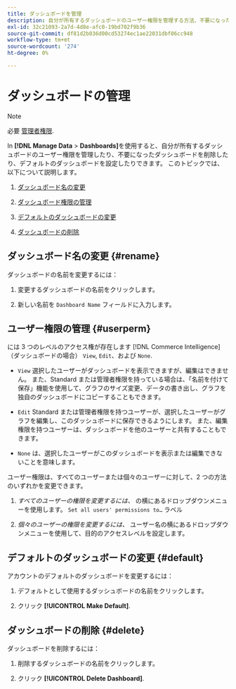 ```yaml
---
title: ダッシュボードを管理
description: 自分が所有するダッシュボードのユーザー権限を管理する方法、不要になったダッシュボードを削除する方法、およびデフォルトのダッシュボードを設定する方法について説明します。
exl-id: 32c21093-2a7d-4d8e-afc0-19bd702f9b36
source-git-commit: df81d2b036d00cd53274ec1ae22031dbf06cc948
workflow-type: tm+mt
source-wordcount: '274'
ht-degree: 0%

---
```


# ダッシュボードの管理

>[!NOTE]
>
>必要 [管理者権限](../../administrator/user-management/user-management.md).

In **[!DNL Manage Data** > **Dashboards]**&#x200B;を使用すると、自分が所有するダッシュボードのユーザー権限を管理したり、不要になったダッシュボードを削除したり、デフォルトのダッシュボードを設定したりできます。 このトピックでは、以下について説明します。

1. [ダッシュボード名の変更](#rename)

1. [ダッシュボード権限の管理](#userperm)

1. [デフォルトのダッシュボードの変更](#default)

1. [ダッシュボードの削除](#delete)

## ダッシュボード名の変更 {#rename}

ダッシュボードの名前を変更するには：

1. 変更するダッシュボードの名前をクリックします。

2. 新しい名前を `Dashboard Name` フィールドに入力します。

## ユーザー権限の管理 {#userperm}

には 3 つのレベルのアクセス権が存在します [!DNL Commerce Intelligence] （ダッシュボードの場合） `View`, `Edit`、および `None`.

* `View` 選択したユーザーがダッシュボードを表示できますが、編集はできません。 また、Standard または管理者権限を持っている場合は、「名前を付けて保存」機能を使用して、グラフのサイズ変更、データの書き出し、グラフを独自のダッシュボードにコピーすることもできます。

* `Edit` Standard または管理者権限を持つユーザーが、選択したユーザーがグラフを編集し、このダッシュボードに保存できるようにします。 また、編集権限を持つユーザーは、ダッシュボードを他のユーザーと共有することもできます。

* `None` は、選択したユーザーがこのダッシュボードを表示または編集できないことを意味します。

ユーザー権限は、すべてのユーザーまたは個々のユーザーに対して、2 つの方法のいずれかを変更できます。

1. *すべてのユーザーの権限を変更するには、* の横にあるドロップダウンメニューを使用します。 `Set all users' permissions to…` ラベル

1. *個々のユーザーの権限を変更するには、* ユーザー名の横にあるドロップダウンメニューを使用して、目的のアクセスレベルを設定します。

## デフォルトのダッシュボードの変更 {#default}

アカウントのデフォルトのダッシュボードを変更するには：

1. デフォルトとして使用するダッシュボードの名前をクリックします。

1. クリック **[!UICONTROL Make Default]**.

## ダッシュボードの削除 {#delete}

ダッシュボードを削除するには：

1. 削除するダッシュボードの名前をクリックします。

1. クリック **[!UICONTROL Delete Dashboard]**.
